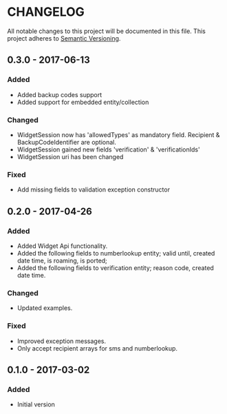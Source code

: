 CHANGELOG
=========

All notable changes to this project will be documented in this file.
This project adheres to [Semantic Versioning](http://semver.org/).
## 0.3.0 - 2017-06-13
### Added
- Added backup codes support
- Added support for embedded entity/collection

### Changed
- WidgetSession now has 'allowedTypes' as mandatory field. Recipient & BackupCodeIdentifier are optional.
- WidgetSession gained new fields 'verification' & 'verificationIds'
- WidgetSession uri has been changed

### Fixed
- Add missing fields to validation exception constructor

## 0.2.0 - 2017-04-26
### Added
- Added Widget Api functionality.
- Added the following fields to numberlookup entity; valid until, created date time, is roaming, is ported;
- Added the following fields to verification entity; reason code, created date time.

### Changed
- Updated examples.

### Fixed
- Improved exception messages.
- Only accept recipient arrays for sms and numberlookup.

## 0.1.0 - 2017-03-02
### Added
- Initial version
